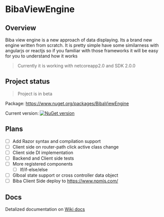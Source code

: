 # BibaViewEngine

## Overview

Biba view engine is a new approach of data displaying. Its a brand new engine written from scratch. It is pretty simple have some similarness with angularjs or reactjs so if you familiar with those frameworks it will be easy for you to understand how it works

> Currently it is working with netcoreapp2.0 and SDK 2.0.0

## Project status

> Project is in beta

Package: https://www.nuget.org/packages/BibaViewEngine

Current version: [![NuGet version](https://badge.fury.io/nu/bibaviewengine.svg)](https://badge.fury.io/nu/bibaviewengine)

## Plans

* [ ] Add Razor syntax and compilation support
* [ ] Client side on router-path click active class change
* [ ] Client side DI implementation
* [ ] Backend and Client side tests
* [ ] More registered components
  * [ ] If/if-else/else
* [ ] Glboal state support or cross controller data object
* [ ] Biba Client Side deploy to https://www.npmjs.com/

## Docs

Detalized documentation on
[Wiki docs](https://github.com/daviatorstorm/BibaViewEngine/wiki)